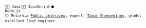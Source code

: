 <code>👨‍💻 Java</code>
<code>👨‍💻 JavaScript</code>
<code>⬢ Node.js</code><br>
<code>⚪ Metarhia [Public interview](https://youtu.be/sVWElH2Fx_c), expert: [Timur Shemsedinov](https://github.com/tshemsedinov), grade: excellent lead engineer</code>
